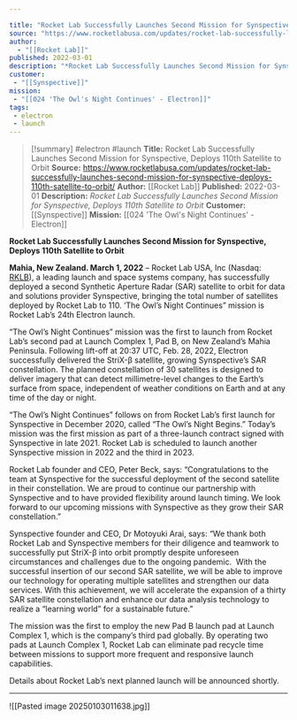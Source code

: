 ```yaml
---

title: "Rocket Lab Successfully Launches Second Mission for Synspective, Deploys 110th Satellite to Orbit "
source: "https://www.rocketlabusa.com/updates/rocket-lab-successfully-launches-second-mission-for-synspective-deploys-110th-satellite-to-orbit/"
author:
  - "[[Rocket Lab]]"
published: 2022-03-01
description: "*Rocket Lab Successfully Launches Second Mission for Synspective, Deploys 110th Satellite to Orbit*"
customer:
 - "[[Synspective]]"
mission:
 - "[[024 'The Owl's Night Continues' - Electron]]"
tags:
 - electron
 - launch
---
```

>[!summary]
#electron #launch
**Title:** Rocket Lab Successfully Launches Second Mission for Synspective, Deploys 110th Satellite to Orbit 
**Source:** https://www.rocketlabusa.com/updates/rocket-lab-successfully-launches-second-mission-for-synspective-deploys-110th-satellite-to-orbit/
**Author:** [[Rocket Lab]]
**Published:** 2022-03-01
**Description:** *Rocket Lab Successfully Launches Second Mission for Synspective, Deploys 110th Satellite to Orbit*
**Customer:** [[Synspective]]
**Mission:** [[024 'The Owl's Night Continues' - Electron]]

**Rocket Lab Successfully Launches Second Mission for Synspective, Deploys 110th Satellite to Orbit**

**Mahia, New Zealand. March 1, 2022** – Rocket Lab USA, Inc (Nasdaq: [RKLB](https://investors.rocketlabusa.com/)), a leading launch and space systems company, has successfully deployed a second Synthetic Aperture Radar (SAR) satellite to orbit for data and solutions provider Synspective, bringing the total number of satellites deployed by Rocket Lab to 110. ‘The Owl’s Night Continues” mission is Rocket Lab’s 24th Electron launch.

“The Owl’s Night Continues” mission was the first to launch from Rocket Lab’s second pad at Launch Complex 1, Pad B, on New Zealand’s Mahia Peninsula. Following lift-off at 20:37 UTC, Feb. 28, 2022, Electron successfully delivered the StriX-β satellite, growing Synspective’s SAR constellation. The planned constellation of 30 satellites is designed to deliver imagery that can detect millimetre-level changes to the Earth’s surface from space, independent of weather conditions on Earth and at any time of the day or night.

“The Owl’s Night Continues” follows on from Rocket Lab’s first launch for Synspective in December 2020, called “The Owl’s Night Begins.” Today’s mission was the first mission as part of a three-launch contract signed with Synspective in late 2021. Rocket Lab is scheduled to launch another Synspective mission in 2022 and the third in 2023.

Rocket Lab founder and CEO, Peter Beck, says: “Congratulations to the team at Synspective for the successful deployment of the second satellite in their constellation. We are proud to continue our partnership with Synspective and to have provided flexibility around launch timing. We look forward to our upcoming missions with Synspective as they grow their SAR constellation.”

Synspective founder and CEO, Dr Motoyuki Arai, says: “We thank both Rocket Lab and Synspective members for their diligence and teamwork to successfully put StriX-β into orbit promptly despite unforeseen circumstances and challenges due to the ongoing pandemic.  With the successful insertion of our second SAR satellite, we will be able to improve our technology for operating multiple satellites and strengthen our data services. With this achievement, we will accelerate the expansion of a thirty SAR satellite constellation and enhance our data analysis technology to realize a “learning world” for a sustainable future.”

The mission was the first to employ the new Pad B launch pad at Launch Complex 1, which is the company’s third pad globally. By operating two pads at Launch Complex 1, Rocket Lab can eliminate pad recycle time between missions to support more frequent and responsive launch capabilities.

Details about Rocket Lab’s next planned launch will be announced shortly.

---

![[Pasted image 20250103011638.jpg]]